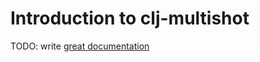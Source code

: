 # Introduction to clj-multishot

TODO: write [great documentation](http://jacobian.org/writing/great-documentation/what-to-write/)
